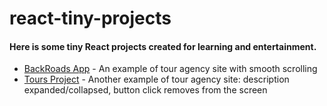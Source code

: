 # react-tiny-projects
<h4>Here is some tiny React projects created for learning and entertainment.</h4>

<ul>
    <li> <!-- 01 -->
        <a href="https://graceful-valkyrie-3236f9.netlify.app" target="_blank" >BackRoads App</a> - An example of tour agency site with smooth scrolling
    </li>
    <li> <!-- 02 -->
        <a href="https://venerable-strudel-f1251f.netlify.app/" target="_blank" >Tours Project</a> - Another example of tour agency site: description expanded/collapsed, button click removes from the screen 
    </li>
</ul>
